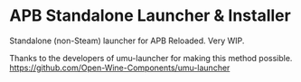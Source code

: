 # APB Standalone Launcher & Installer
Standalone (non-Steam) launcher for APB Reloaded. Very WIP.

Thanks to the developers of umu-launcher for making this method possible.
https://github.com/Open-Wine-Components/umu-launcher
